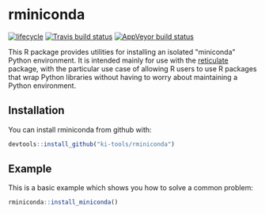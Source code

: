 # rminiconda

[![lifecycle](https://img.shields.io/badge/lifecycle-experimental-orange.svg)](https://www.tidyverse.org/lifecycle/#experimental)
[![Travis build status](https://travis-ci.org/ki-tools/rminiconda.svg?branch=master)](https://travis-ci.org/ki-tools/rminiconda)
[![AppVeyor build status](https://ci.appveyor.com/api/projects/status/github/hafen/rminiconda?branch=master&svg=true)](https://ci.appveyor.com/project/hafen/rminiconda)

This R package provides utilities for installing an isolated "miniconda" Python environment. It is intended mainly for use with the [reticulate](https://rstudio.github.io/reticulate/) package, with the particular use case of allowing R users to use R packages that wrap Python libraries without having to worry about maintaining a Python environment.

## Installation

You can install rminiconda from github with:

``` r
devtools::install_github("ki-tools/rminiconda")
```

## Example

This is a basic example which shows you how to solve a common problem:

``` r
rminiconda::install_miniconda()
```
